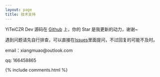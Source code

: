 ```yaml
---
layout: page
title: 技术支持 
---
```


YiTeiCZR Dev 源码在 <a target="_blank" href='https://github.com/xmhhyj'>Github</a> 上，你的 Star 是我更新的动力，谢谢~


遇到问题请先自行排查，可以直接在[Issues](https://github.com/xmhhyj/xmhhyj.github.io/issues)里面提问，不过回复的可能不及时。
<p> 
email：xiangmuao@outlook.com       
<p> 
qq: 166458865 
<p> 

{% include comments.html %}

